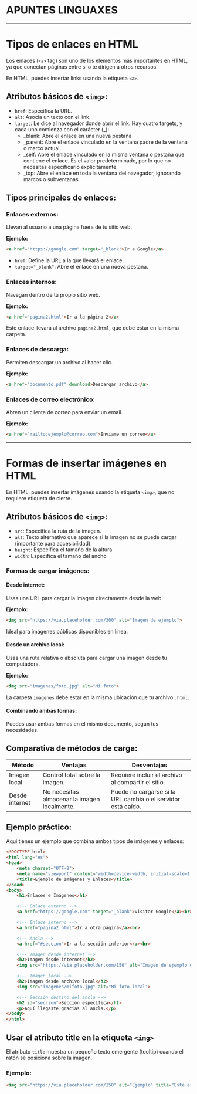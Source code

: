 # APUNTES LINGUAXES
---

# Tipos de enlaces en HTML

Los enlaces (`<a>` tag) son uno de los elementos más importantes en HTML, ya que conectan páginas entre sí o te dirigen a otros recursos.

En HTML, puedes insertar links usando la etiqueta `<a>`.

## Atributos básicos de `<img>`:
- `href`: Especifica la URL.
- `alt`: Asocia un texto con el link.
- `target`: Le dice al navegador donde abrir el link. Hay cuatro targets, y cada uno comienza con el carácter (_):
    - _blank: Abre el enlace en una nueva pestaña
    - _parent: Abre el enlace vinculado en la ventana padre de la ventana o marco actual.
    - _self: Abre el enlace vinculado en la misma ventana o pestaña que contiene el enlace. Es el valor predeterminado, por lo que no necesitas especificarlo explícitamente.
    - _top: Abre el enlace en toda la ventana del navegador, ignorando marcos o subventanas.

## Tipos principales de enlaces:

### Enlaces externos:
Llevan al usuario a una página fuera de tu sitio web.

**Ejemplo:**
```html
<a href="https://google.com" target="_blank">Ir a Google</a>
```
- `href`: Define la URL a la que llevará el enlace.
- `target="_blank"`: Abre el enlace en una nueva pestaña.

### Enlaces internos:
Navegan dentro de tu propio sitio web.

**Ejemplo:**
```html
<a href="pagina2.html">Ir a la página 2</a>
```
Este enlace llevará al archivo `pagina2.html`, que debe estar en la misma carpeta.


### Enlaces de descarga:
Permiten descargar un archivo al hacer clic.

**Ejemplo:**
```html
<a href="documento.pdf" download>Descargar archivo</a>
```

### Enlaces de correo electrónico:
Abren un cliente de correo para enviar un email.

**Ejemplo:**
```html
<a href="mailto:ejemplo@correo.com">Envíame un correo</a>
```
___
# Formas de insertar imágenes en HTML

En HTML, puedes insertar imágenes usando la etiqueta `<img>`, que no requiere etiqueta de cierre.

## Atributos básicos de `<img>`:
- `src`: Especifica la ruta de la imagen.
- `alt`: Texto alternativo que aparece si la imagen no se puede cargar (importante para accesibilidad).
- `height`: Especifica el tamaño de la altura
- `width`: Especifica el tamaño del ancho

### Formas de cargar imágenes:

#### Desde internet:
Usas una URL para cargar la imagen directamente desde la web.

**Ejemplo:**
```html
<img src="https://via.placeholder.com/300" alt="Imagen de ejemplo">
```
Ideal para imágenes públicas disponibles en línea.

#### Desde un archivo local:
Usas una ruta relativa o absoluta para cargar una imagen desde tu computadora.

**Ejemplo:**
```html
<img src="imagenes/foto.jpg" alt="Mi foto">
```
La carpeta `imagenes` debe estar en la misma ubicación que tu archivo `.html`.

#### Combinando ambas formas:
Puedes usar ambas formas en el mismo documento, según tus necesidades.

## Comparativa de métodos de carga:

| Método           | Ventajas                                  | Desventajas                                     |
|-------------------|-------------------------------------------|------------------------------------------------|
| Imagen local      | Control total sobre la imagen.           | Requiere incluir el archivo al compartir el sitio. |
| Desde internet    | No necesitas almacenar la imagen localmente. | Puede no cargarse si la URL cambia o el servidor está caído. |

## Ejemplo práctico:

Aquí tienes un ejemplo que combina ambos tipos de imágenes y enlaces:

```html
<!DOCTYPE html>
<html lang="es">
<head>
    <meta charset="UTF-8">
    <meta name="viewport" content="width=device-width, initial-scale=1.0">
    <title>Ejemplo de Imágenes y Enlaces</title>
</head>
<body>
    <h1>Enlaces e Imágenes</h1>

    <!-- Enlace externo -->
    <a href="https://google.com" target="_blank">Visitar Google</a><br>

    <!-- Enlace interno -->
    <a href="pagina2.html">Ir a otra página</a><br>

    <!-- Ancla -->
    <a href="#seccion">Ir a la sección inferior</a><br>

    <!-- Imagen desde internet -->
    <h2>Imagen desde internet</h2>
    <img src="https://via.placeholder.com/150" alt="Imagen de ejemplo desde internet">

    <!-- Imagen local -->
    <h2>Imagen desde archivo local</h2>
    <img src="imagenes/mifoto.jpg" alt="Mi foto local">

    <!-- Sección destino del ancla -->
    <h2 id="seccion">Sección específica</h2>
    <p>Aquí llegaste gracias al ancla.</p>
</body>
</html>
```

## Usar el atributo title en la etiqueta `<img>`

El atributo `title` muestra un pequeño texto emergente (tooltip) cuando el ratón se posiciona sobre la imagen.

### Ejemplo:

```html
<img src="https://via.placeholder.com/150" alt="Ejemplo" title="Este es un tooltip al pasar el ratón">

